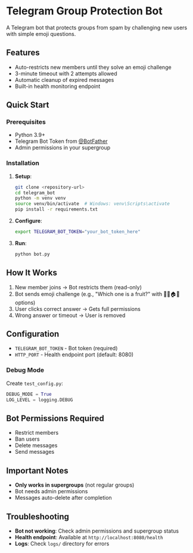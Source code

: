 # Telegram Group Protection Bot

A Telegram bot that protects groups from spam by challenging new users with simple emoji questions.

## Features

- Auto-restricts new members until they solve an emoji challenge
- 3-minute timeout with 2 attempts allowed
- Automatic cleanup of expired messages
- Built-in health monitoring endpoint

## Quick Start

### Prerequisites
- Python 3.9+
- Telegram Bot Token from [@BotFather](https://t.me/BotFather)
- Admin permissions in your supergroup

### Installation

1. **Setup**:
   ```bash
   git clone <repository-url>
   cd telegram_bot
   python -m venv venv
   source venv/bin/activate  # Windows: venv\Scripts\activate
   pip install -r requirements.txt
   ```

2. **Configure**:
   ```bash
   export TELEGRAM_BOT_TOKEN="your_bot_token_here"
   ```

3. **Run**:
   ```bash
   python bot.py
   ```

## How It Works

1. New member joins → Bot restricts them (read-only)
2. Bot sends emoji challenge (e.g., "Which one is a fruit?" with 🍎🚗🏠📱 options)
3. User clicks correct answer → Gets full permissions
4. Wrong answer or timeout → User is removed

## Configuration

- `TELEGRAM_BOT_TOKEN` - Bot token (required)
- `HTTP_PORT` - Health endpoint port (default: 8080)

### Debug Mode
Create `test_config.py`:
```python
DEBUG_MODE = True
LOG_LEVEL = logging.DEBUG
```

## Bot Permissions Required

- Restrict members
- Ban users  
- Delete messages
- Send messages

## Important Notes

- **Only works in supergroups** (not regular groups)
- Bot needs admin permissions
- Messages auto-delete after completion

## Troubleshooting

- **Bot not working**: Check admin permissions and supergroup status
- **Health endpoint**: Available at `http://localhost:8080/health`
- **Logs**: Check `logs/` directory for errors 